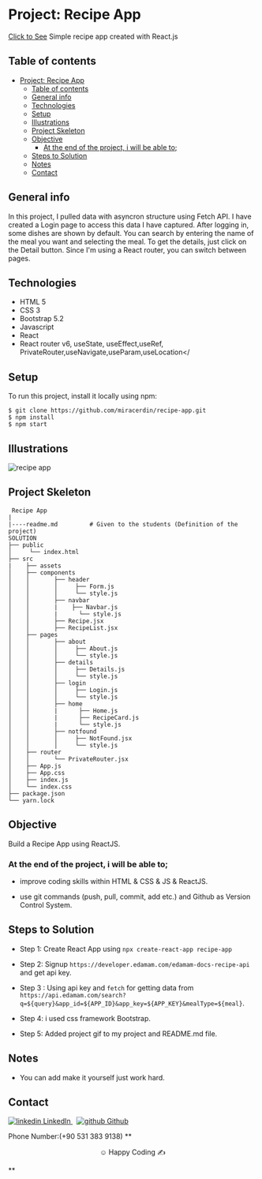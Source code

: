 # Project: Recipe App

[Click to See](https://recipe-app-two-nu.vercel.app/)
Simple recipe app created with React.js

## Table of contents

- [Project: Recipe App](#project-recipe-app)
  - [Table of contents](#table-of-contents)
  - [General info](#general-info)
  - [Technologies](#technologies)
  - [Setup](#setup)
  - [Illustrations](#illustrations)
  - [Project Skeleton](#project-skeleton)
  - [Objective](#objective)
    - [At the end of the project, i will be able to;](#at-the-end-of-the-project-i-will-be-able-to)
  - [Steps to Solution](#steps-to-solution)
  - [Notes](#notes)
  - [Contact](#contact)

## General info

In this project, I pulled data with asyncron structure using Fetch API. I have created a Login page to access this data I have captured. After logging in, some dishes are shown by default. You can search by entering the name of the meal you want and selecting the meal. To get the details, just click on the Detail button. Since I'm using a React router, you can switch between pages.

## Technologies

- HTML 5
- CSS 3
- Bootstrap 5.2
- Javascript
- React
- React router v6, useState, useEffect,useRef, PrivateRouter,useNavigate,useParam,useLocation</

## Setup

To run this project, install it locally using npm:

```
$ git clone https://github.com/miracerdin/recipe-app.git
$ npm install
$ npm start
```

## Illustrations

![recipe app](https://user-images.githubusercontent.com/99042499/178953779-ac5ec12a-037f-4130-82bf-a74c31111ee8.gif)

## Project Skeleton

```
 Recipe App
|
|----readme.md         # Given to the students (Definition of the project)
SOLUTION
├── public
│     └── index.html
├── src
|    ├── assets
│    ├── components
│    │       ├── header
│    │       │     ├── Form.js
│    │       │     └── style.js
│    │       ├── navbar
│    │       |    ├── Navbar.js
│    │       |      └── style.js
│    │       ├── Recipe.jsx
│    │       ├── RecipeList.jsx
│    ├── pages
│    │       ├── about
│    │       │     ├── About.js
│    │       │     └── style.js
│    │       ├── details
│    │       │     ├── Details.js
│    │       │     └── style.js
│    │       ├── login
│    │       │     ├── Login.js
│    │       │     └── style.js
│    │       ├── home
│    │       |      ├── Home.js
│    │       |      ├── RecipeCard.js
│    │       |      └── style.js
│    │       ├── notfound
│    │       │     ├── NotFound.jsx
│    │       │     └── style.js
│    ├── router
│    │       └── PrivateRouter.jsx
│    ├── App.js
│    ├── App.css
│    ├── index.js
│    └── index.css
├── package.json
└── yarn.lock
```

## Objective

Build a Recipe App using ReactJS.

### At the end of the project, i will be able to;

- improve coding skills within HTML & CSS & JS & ReactJS.

- use git commands (push, pull, commit, add etc.) and Github as Version Control System.

## Steps to Solution

- Step 1: Create React App using `npx create-react-app recipe-app`

- Step 2: Signup `https://developer.edamam.com/edamam-docs-recipe-api` and get api key.

- Step 3 : Using api key and `fetch` for getting data from `https://api.edamam.com/search?q=${query}&app_id=${APP_ID}&app_key=${APP_KEY}&mealType=${meal}`.

- Step 4: i used css framework Bootstrap.

- Step 5: Added project gif to my project and README.md file.

## Notes

- You can add make it yourself just work hard.

## Contact

<p>
  <a href="https://www.linkedin.com/in/mirac-erdin/" rel="nofollow noreferrer">
    <img src="https://i.stack.imgur.com/gVE0j.png" alt="linkedin"> LinkedIn
  </a> &nbsp; 
  <a href="https://github.com/miracerdin" rel="nofollow noreferrer">
    <img src="https://i.stack.imgur.com/tskMh.png" alt="github"> Github
  </a>
</p>
Phone Number:(+90 531 383 9138)
**<p align="center">&#9786; Happy Coding &#9997;</p>**
